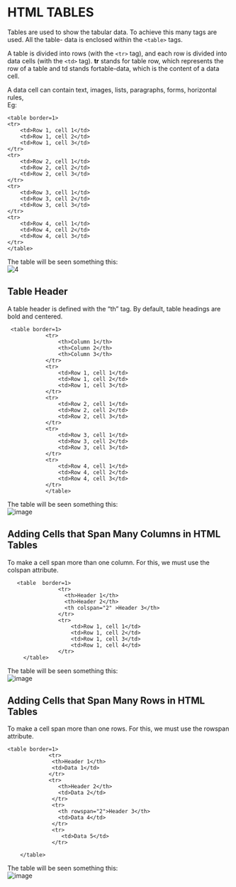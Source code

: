 # HTML TABLES
Tables are used to show the tabular data. To achieve this many tags are used. All the table- data is enclosed within the ```<table>``` tags.
<br>

A table is divided into rows (with the ```<tr>``` tag), and each row is divided into data cells (with the ```<td>``` tag). **tr** stands for table row, which represents the row of a table and td stands fortable-data, which is the content of a data cell. 
<br>

A data cell can contain text, images, lists, paragraphs, forms, horizontal rules, 
<br>
Eg:
```
<table border=1>
<tr>
    <td>Row 1, cell 1</td>
    <td>Row 1, cell 2</td>
    <td>Row 1, cell 3</td>
</tr>
<tr>
    <td>Row 2, cell 1</td>
    <td>Row 2, cell 2</td>
    <td>Row 2, cell 3</td>
</tr>
<tr>
    <td>Row 3, cell 1</td>
    <td>Row 3, cell 2</td>
    <td>Row 3, cell 3</td>
</tr>
<tr>
    <td>Row 4, cell 1</td>
    <td>Row 4, cell 2</td>
    <td>Row 4, cell 3</td>
</tr>
</table>
```

The table will be seen something this:
<br>
![4](https://user-images.githubusercontent.com/86145099/133957687-f43246a9-5755-405a-a0ac-6e9b5261a343.PNG)

## Table Header
A table header is defined with the “th” tag. By default, table headings are bold and centered.
```
 <table border=1>
            <tr>
                <th>Column 1</th>
                <th>Column 2</th>
                <th>Column 3</th>
            </tr>
            <tr>
                <td>Row 1, cell 1</td>
                <td>Row 1, cell 2</td>
                <td>Row 1, cell 3</td>
            </tr>
            <tr>
                <td>Row 2, cell 1</td>
                <td>Row 2, cell 2</td>
                <td>Row 2, cell 3</td>
            </tr>
            <tr>
                <td>Row 3, cell 1</td>
                <td>Row 3, cell 2</td>
                <td>Row 3, cell 3</td>
            </tr>
            <tr>
                <td>Row 4, cell 1</td>
                <td>Row 4, cell 2</td>
                <td>Row 4, cell 3</td>
            </tr>
            </table>
  ```
  The table will be seen something this:
  <br>
![image](https://user-images.githubusercontent.com/83009295/135508331-87f1a210-566b-4096-8eda-9202a1104ee3.png)

## Adding Cells that Span Many Columns in HTML Tables
To make a cell span more than one column. For this, we must use the colspan attribute.

```
   <table  border=1>
                <tr>
                  <th>Header 1</th>
                  <th>Header 2</th>
                  <th colspan="2" >Header 3</th>
                </tr>
                <tr>
                    <td>Row 1, cell 1</td>
                    <td>Row 1, cell 2</td>
                    <td>Row 1, cell 3</td>
                    <td>Row 1, cell 4</td>
                </tr>
     </table>
 ```

The table will be seen something this:
  <br>
![image](https://user-images.githubusercontent.com/83009295/135508949-358837b1-859b-4cf5-8d87-cb627ef7e8dd.png)

 ## Adding Cells that Span Many Rows in HTML Tables
   To make a cell span more than one rows. For this, we must use the rowspan attribute.
```
<table border=1>
             <tr>
              <th>Header 1</th>
              <td>Data 1</td>
             </tr>
             <tr>
                <th>Header 2</th>
                <td>Data 2</td>
              </tr>
              <tr>
                <th rowspan="2">Header 3</th>
                <td>Data 4</td>
              </tr>
              <tr>
                 <td>Data 5</td>
              </tr>

    </table>
 ```      
 The table will be seen something this:
  <br>
 ![image](https://user-images.githubusercontent.com/83009295/135509061-07f4c0c9-450a-4f90-ad15-6476c4b9c078.png)
